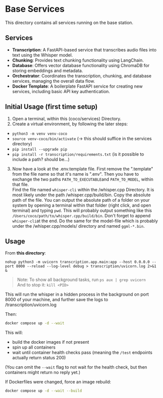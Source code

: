 # Base Services

This directory contains all services running on the base station.

## Services

- **Transcription**: A FastAPI-based service that transcribes audio files into text using the Whisper model.
- **Chunking**: Provides text chunking functionality using LangChain.
- **Database**: Offers vector database functionality using ChromaDB for storing embeddings and metadata.
- **Orchestrator**: Coordinates the transcription, chunking, and database services, managing the overall data flow.
- **Docker Template**: A boilerplate FastAPI service for creating new services, including basic API key authentication.

## Initial Usage (first time setup)
1. Open a terminal, within this (coco/services) Directory.
2. Create a virtual environment, by following the later steps:
  - `python3 -m venv venv-coco`
  - `source venv-coco/bin/activate` (-> this should suffice in the services directory)
  - `pip install --upgrade pip`
  - `pip install -r transcription/requirements.txt` (is it possible to include a path? should be...)
3. Now have a look at the .env.template file. First remove the ".template" from the file name so that it's name is ".env". Then you have to exchange the two paths `PATH_TO_EXECUTABLE`and `PATH_TO_MODEL`, within that file.<br>
Find the file named `whisper-cli` within the /whisper.cpp Directory. It is most likely under the path /whisper.cpp/build/bin. Copy the absolute path of the file. You can output the absolute path of a folder on your system by opening a terminal within that folder (right click, and open terminal) and typing `pwd`. This will probably output something like this `/Users/coco/path/to/whisper.cpp/build/bin`. Don't forget to append `whisper-cli`at the end. Do the same for the model-file which is probably under the /whisper.cpp/models/ directory and named `ggml-*.bin`.

## Usage
From **this directory**:

```
nohup python3 -m uvicorn transcription.app.main:app --host 0.0.0.0 --port 8000 --reload --log-level debug > transcription/uvicorn.log 2>&1 &
```
>Note: To show all background tasks, run `ps aux | grep uvicorn` <br> 
And to stop it: `kill <PID>`

This will run the whisper in a hidden process in the background on port 8000 of your machine, and further save the logs to /transcription/uvicorn.log

Then:
```sh
docker compose up -d --wait
```

This will:

- build the docker images if not present
- spin up all containers
- wait until container health checks pass
  (meaning the `/test` endpoints actually return status 200)

(You can omit the `--wait` flag to not wait for the health check, but then containers might return no reply yet.)

If Dockerfiles were changed, force an image rebuild:

```sh
docker compose up -d --wait --build
```